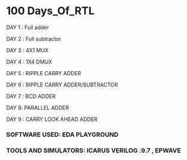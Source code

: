 # 100 Days_Of_RTL


DAY 1 : Full adder 

DAY 2 : Full subtractor

DAY 3 : 4X1 MUX

DAY 4 : 1X4 DMUX 

DAY 5 : RIPPLE CARRY ADDER

DAY 6 : RIPPLE CARRY ADDER/SUBTRACTOR 

DAY 7 : BCD ADDER

DAY 8: PARALLEL ADDER

DAY 9 : CARRY LOOK AHEAD ADDER







### SOFTWARE USED: EDA PLAYGROUND 
### TOOLS AND SIMULATORS: ICARUS VERILOG .9.7 , EPWAVE
